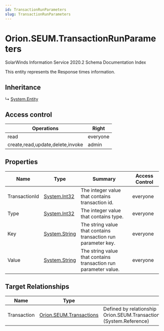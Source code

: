 ```yaml
---
id: TransactionRunParameters
slug: TransactionRunParameters
---
```


# Orion.SEUM.TransactionRunParameters

SolarWinds Information Service 2020.2 Schema Documentation Index

This entity represents the Response times information.

## Inheritance

↳ [System.Entity](./../System/Entity)

## Access control

| Operations | Right |
| ------ | ------ |
| read | everyone |
| create,read,update,delete,invoke | admin |

## Properties

| Name | Type | Summary | Access Control |
| ------ | ------ | ------ | ------ |
| TransactionId | [System.Int32](https://docs.microsoft.com/en-us/dotnet/api/system.int32) | The integer value that contains transaction id. | everyone |
| Type | [System.Int32](https://docs.microsoft.com/en-us/dotnet/api/system.int32) | The integer value that contains type. | everyone |
| Key | [System.String](https://docs.microsoft.com/en-us/dotnet/api/system.string) | The string value that contains transaction run parameter key. | everyone |
| Value | [System.String](https://docs.microsoft.com/en-us/dotnet/api/system.string) | The string value that contains transaction run parameter value. | everyone |

## Target Relationships

| Name | Type | Notes |
| ------ | ------ | ------ |
| Transaction | [Orion.SEUM.Transactions](./../Orion.SEUM/Transactions) | Defined by relationship Orion.SEUM.TransactionReferencesTransactionRunParameters (System.Reference) |

